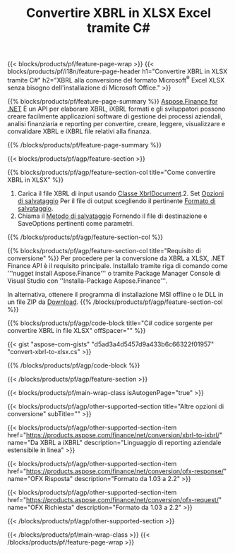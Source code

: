 ﻿---
title: Convertire XBRL in XLSX Excel tramite C#
description: Codice di esempio per la conversione da XBRL a Excel XLSX C#. Utilizza il codice di esempio API per i file batch XBRL per la conversione XLSX all'interno di applicazioni basate su .NET. 
url: /it/net/conversion/xbrl-to-xlsx/
family: finance
platformtag: net
feature: conversion
informat: XBRL
outformat: XLSX
otherformats: iXBRL
---
{{< blocks/products/pf/feature-page-wrap >}}
{{< blocks/products/pf/i18n/feature-page-header h1="Convertire XBRL in XLSX tramite C#" h2="XBRL alla conversione del formato Microsoft<sup>®</sup> Excel XLSX senza bisogno dell\'installazione di Microsoft Office." >}}

{{% blocks/products/pf/feature-page-summary %}}
[Aspose.Finance for .NET](https://products.aspose.com/finance/net/) È un API per elaborare XBRL, iXBRL formati e gli sviluppatori possono creare facilmente applicazioni software di gestione dei processi aziendali, analisi finanziaria e reporting per convertire, creare, leggere, visualizzare e convalidare XBRL e iXBRL file relativi alla finanza. 

{{% /blocks/products/pf/feature-page-summary %}}

{{< blocks/products/pf/agp/feature-section >}}

{{% blocks/products/pf/agp/feature-section-col title="Come convertire XBRL in XLSX" %}}
1. Carica il file XBRL di input usando [Classe XbrlDocument](https://apireference.aspose.com/finance/net/aspose.finance.xbrl/xbrldocument).2. Set [Opzioni di salvataggio](https://apireference.aspose.com/finance/net/aspose.finance.xbrl/saveoptions) Per il file di output scegliendo il pertinente [Formato di salvataggio](https://apireference.aspose.com/finance/net/aspose.finance.xbrl/saveformat).
3. Chiama il [Metodo di salvataggio](https://apireference.aspose.com/finance/net/aspose.finance.xbrl.xbrldocument/save/methods/2) Fornendo il file di destinazione e SaveOptions pertinenti come parametri.

{{% /blocks/products/pf/agp/feature-section-col %}}

{{% blocks/products/pf/agp/feature-section-col title="Requisito di conversione" %}}
Per procedere per la conversione da XBRL a XLSX, .NET Finance API è il requisito principale. Installalo tramite riga di comando come '''nugget install Aspose.Finance''' o tramite Package Manager Console di Visual Studio con ''Installa-Package Aspose.Finance'''.

In alternativa, ottenere il programma di installazione MSI offline o le DLL in un file ZIP da [Download](https://downloads.aspose.com/finance/net).
{{% /blocks/products/pf/agp/feature-section-col %}}

{{% blocks/products/pf/agp/code-block title="C# codice sorgente per convertire XBRL in file XLSX" offSpacer="" %}}

{{< gist "aspose-com-gists" "d5ad3a4d5457d9a433b6c66322f01957" "convert-xbrl-to-xlsx.cs" >}}

{{% /blocks/products/pf/agp/code-block %}}

{{< /blocks/products/pf/agp/feature-section >}}

{{< blocks/products/pf/main-wrap-class isAutogenPage="true" >}}

{{< blocks/products/pf/agp/other-supported-section title="Altre opzioni di conversione" subTitle="" >}}

{{< blocks/products/pf/agp/other-supported-section-item href="https://products.aspose.com/finance/net/conversion/xbrl-to-ixbrl/" name="Da XBRL a iXBRL" description="Linguaggio di reporting aziendale estensibile in linea" >}}

{{< blocks/products/pf/agp/other-supported-section-item href="https://products.aspose.com/finance/net/conversion/ofx-response/" name="OFX Risposta" description="Formato da 1.03 a 2.2" >}}

{{< blocks/products/pf/agp/other-supported-section-item href="https://products.aspose.com/finance/net/conversion/ofx-request/" name="OFX Richiesta" description="Formato da 1.03 a 2.2" >}}

{{< /blocks/products/pf/agp/other-supported-section >}}

{{< /blocks/products/pf/main-wrap-class >}}
{{< /blocks/products/pf/feature-page-wrap >}}